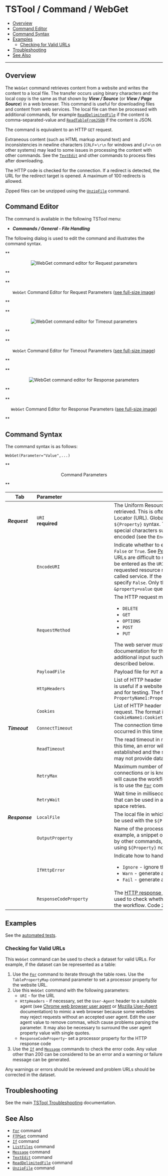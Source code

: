 # TSTool / Command / WebGet #

*   [Overview](#overview)
*   [Command Editor](#command-editor)
*   [Command Syntax](#command-syntax)
*   [Examples](#examples)
    +   [Checking for Valid URLs](#checking-for-valid-urls)
*   [Troubleshooting](#troubleshooting)
*   [See Also](#see-also)

-------------------------

## Overview ##

The `WebGet` command retrieves content from a website and writes the content to a local file.
The transfer occurs using binary characters and the local copy is the same as that shown by
***View / Source*** (or ***View / Page Source***) in a web browser.
This command is useful for downloading files and content from web services.
The local file can then be processed with additional commands, for example 
[`ReadDelimitedFile`](../ReadDelimitedFile/ReadDelimitedFile.md) if the content is comma-separated-value and
[`ReadTableFromJSON`](../ReadTableFromJSON/ReadTableFromJSON.md) if the content is JSON.

The command is equivalent to an HTTP `GET` request.

Extraneous content (such as HTML markup around text) and inconsistencies in newline characters
(`CRLF`=`\r\n` for windows and `LF`=`\n` on other systems) may lead to some issues in processing the content with other commands.
See the [`TextEdit`](../TextEdit/TextEdit.md) and other commands to process files after downloading.

The HTTP code is checked for the connection.
If a redirect is detected, the URL for the redirect target is opened.
A maximum of 100 redirects is allowed.

Zipped files can be unzipped using the [`UnzipFile`](../UnzipFile/UnzipFile.md) command.

## Command Editor ##

The command is available in the following TSTool menu:

*   ***Commands / General - File Handling***

The following dialog is used to edit the command and illustrates the command syntax.

**<p style="text-align: center;">
![WebGet command editor for Request parameters](WebGet-Request.png)
</p>**

**<p style="text-align: center;">
`WebGet` Command Editor for Request Parameters (<a href="../WebGet-Request.png">see full-size image</a>)
</p>**

**<p style="text-align: center;">
![WebGet command editor for Timeout parameters](WebGet-Timeout.png)
</p>**

**<p style="text-align: center;">
`WebGet` Command Editor for Timeout Parameters (<a href="../WebGet-Timeout.png">see full-size image</a>)
</p>**

**<p style="text-align: center;">
![WebGet command editor for Response parameters](WebGet-Response.png)
</p>**

**<p style="text-align: center;">
`WebGet` Command Editor for Response Parameters (<a href="../WebGet-Response.png">see full-size image</a>)
</p>**

## Command Syntax ##

The command syntax is as follows:

```text
WebGet(Parameter="Value",...)
```
**<p style="text-align: center;">
Command Parameters
</p>**

|**Tab** | **Parameter**&nbsp;&nbsp;&nbsp;&nbsp;&nbsp;&nbsp;&nbsp;&nbsp;&nbsp;&nbsp;&nbsp;&nbsp;&nbsp;&nbsp;&nbsp;&nbsp;&nbsp;&nbsp;&nbsp;&nbsp;&nbsp;&nbsp;&nbsp;&nbsp;&nbsp;&nbsp;&nbsp;&nbsp;&nbsp;&nbsp;&nbsp;&nbsp;&nbsp;&nbsp;&nbsp; | **Description** | **Default**&nbsp;&nbsp;&nbsp;&nbsp;&nbsp;&nbsp;&nbsp;&nbsp;&nbsp;&nbsp;&nbsp;&nbsp;&nbsp;&nbsp;&nbsp;&nbsp; |
| --------------|-----------------|----------------- | --- |
| ***Request*** | `URI`<br>**required**| The Uniform Resource Identifier (URI) for the content to be retrieved.  This is often also referred to as the Uniform Resource Locator (URL).  Global properties can be used with the `${Property}` syntax. The URI can include query parameters with special characters such as equal sign because URLs can be encoded (see the `EncodeURI` parameter). | None - must be specified.|
| | `EncodeURI` | Indicate whether to encode the URL to protect special characters: `False` or `True`.  See [Percent-encoding on Wikipedia](https://en.wikipedia.org/wiki/Percent-encoding). Encoded URLs are difficult to read and therefore human-readable URL can be entered as the `URI`, such as using spaces.  However, the requested resource may require encoding to be recognized by a called service.  If the provided `URI` is already encoded, then specify `False`. Only the value  part of `?property=value` and `&property=value` query is encoded. | `True` |
| | `RequestMethod` | The HTTP request method:<ul><li>`DELETE`</li><li>`GET`</li><li>`OPTIONS`</li><li>`POST`</li><li>`PUT`</li></ul> The web server must support the requested methods.  Refer to API documentation for the server. Some requests may require additional input such as HTTP headers or payload file, as described below.| `GET` |
| | `PayloadFile` | Payload file for `PUT` and `POST` requests. | |
| | `HttpHeaders` | List of HTTP header properties to be attached to the request.  This is useful if a website requires authentication via a key property, and for testing. The format is `PropertyName1:PropertyValue1,PropertyName2:PropertyValue2,...`| No headers. |
| | `Cookies` | List of HTTP header cookie properties to be attached to the request. The format is `CookieName1:CookietValue1,CookieName2:CookieValue2,...`| No cookies. |
| ***Timeout*** | `ConnectTimeout` | The connection timeout in milliseconds.  If a connection has not occurred in this time, an error will result. | `60000` (60 seconds) |
| | `ReadTimeout` | The read timeout in milliseconds.  If data read has not started in this time, an error will result. For example, a connection may be established and the server may begin processing a response, but may not provide data to read. | `60000` (60 seconds) |
| | `RetryMax` | Maximum number of retries, useful when a server rejects connections or is known to experience downtime.  Using retries will cause the workflow to wait on this command.  Another option is to use the [`For`](../For/For.md) command to control retries. | Try one time. |
| | `RetryWait` | Wait time in milliseconds before retries, which is additional time that can be used in addition to `ConnectTimeout` and `ReadTimeout` to space retries. | `0` |
| ***Response*** | `LocalFile` | The local file in which to save the content.  Global properties can be used with the `${Property}` syntax.| Output file will not be written.|
| | `OutputProperty` | Name of the processor property to set the retrieved contents.  For example, a snippet of data can be set as a property for processing by other commands, in which case the content will be accessed using `${Property}` notation.| Content will not be set in a property.|
| | `IfHttpError` | Indicate how to handle an HTTP return code other than 200:<ul><li>`Ignore` - ignore the problem</li><li>`Warn` - generate a warning message</li><li>`Fail` - generate a failure message</li></ul> | `Warn` |
| | `ResponseCodeProperty` | The [HTTP response code](https://en.wikipedia.org/wiki/List_of_HTTP_status_codes) returned by the request.  This can be used to check whether the request was successful and control the workflow. Code `200` typically indicates success. | Property value is not set. |

## Examples ##

See the [automated tests](https://github.com/OpenCDSS/cdss-app-tstool-test/tree/master/test/commands/WebGet).

### Checking for Valid URLs ###

This `WebGet` command can be used to check a dataset for valid URLs.
For example, if the dataset can be represented as a table:

1.  Use the [`For`](../For/For.md) command to iterate through the table rows.
    Use the `TablePropertyMap` command parameter to set a processor property for the website URL.
2.  Use this `WebGet` command with the following parameters:
    *   `URI` - for the URL
    *   `HttpHeaders` - if necessary, set the `User-Agent` header to a suitable agent (see
        [Chrome web browser user agent](https://www.whatismybrowser.com/guides/the-latest-user-agent/chrome) or
        [Mozilla User-Agent](https://developer.mozilla.org/en-US/docs/Web/HTTP/Headers/User-Agent) documentation)
        to mimic a web browser because some websites may reject requests without an accepted user agent.
        Edit the user agent value to remove commas, which cause problems parsing the parameter.
        It may also be necessary to surround the user agent property value with single quotes.
    *   `ResponseCodeProperty`- set a processor property for the HTTP response code
3.  Use the [`If`](../If/If.md) and [`Message`](../Message/Message.md) commands to check the error code.
    Any value other than 200 can be considered to be an error and a warning or failure message can be generated.

Any warnings or errors should be reviewed and problem URLs should be corrected in the dataset.

## Troubleshooting ##

See the main [TSTool Troubleshooting](../../troubleshooting/troubleshooting.md) documentation.

## See Also ##

*   [`For`](../For/For.md) command
*   [`FTPGet`](../FTPGet/FTPGet.md) command
*   [`If`](../If/If.md) command
*   [`ListFiles`](../ListFiles/ListFiles.md) command
*   [`Message`](../Message/Message.md) command
*   [`TextEdit`](../TextEdit/TextEdit.md) command
*   [`ReadDelimitedFile`](../ReadDelimitedFile/ReadDelimitedFile.md) command
*   [`UnzipFile`](../UnzipFile/UnzipFile.md) command
